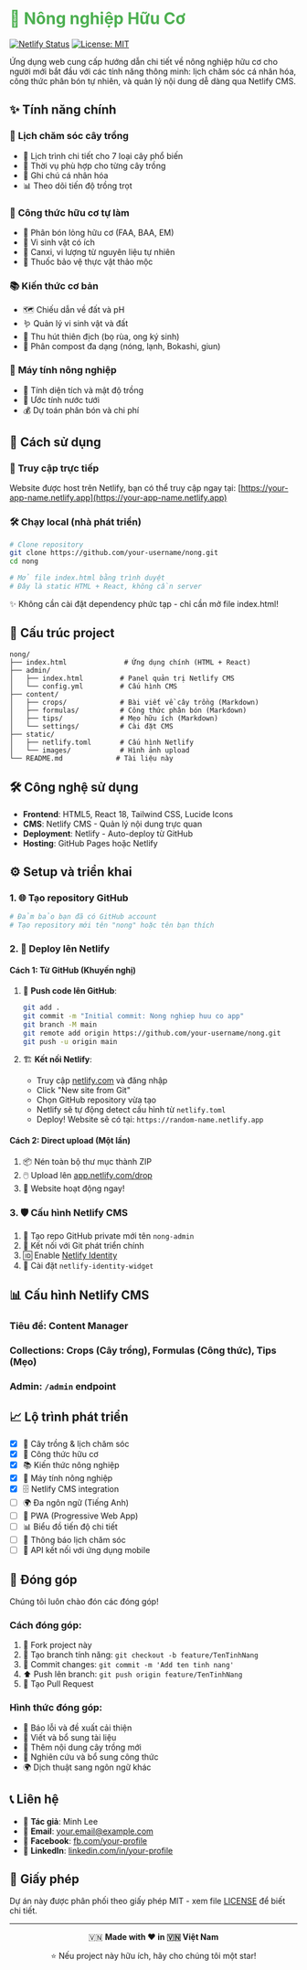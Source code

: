 # <span style="color: #4CAF50;">🌱 Nông nghiệp Hữu Cơ</span>

[![Netlify Status](https://img.shields.io/badge/Netlify-Deployed-00C58E?logo=netlify)](https://your-app.netlify.app)
[![License: MIT](https://img.shields.io/badge/License-MIT-yellow.svg)](https://opensource.org/licenses/MIT)

Ứng dụng web cung cấp hướng dẫn chi tiết về nông nghiệp hữu cơ cho người mới bắt đầu với các tính năng thông minh: lịch chăm sóc cá nhân hóa, công thức phân bón tự nhiên, và quản lý nội dung dễ dàng qua Netlify CMS.

## ✨ Tính năng chính

### 🌿 **Lịch chăm sóc cây trồng**
- 📅 Lịch trình chi tiết cho 7 loại cây phổ biến
- 🎯 Thời vụ phù hợp cho từng cây trồng
- 📝 Ghi chú cá nhân hóa
- 📊 Theo dõi tiến độ trồng trọt

### 🧪 **Công thức hữu cơ tự làm**
- 🌱 Phân bón lỏng hữu cơ (FAA, BAA, EM)
- 🦠 Vi sinh vật có ích
- 🧫 Canxi, vi lượng từ nguyên liệu tự nhiên
- 🌿 Thuốc bảo vệ thực vật thảo mộc

### 📚 **Kiến thức cơ bản**
- 🗺️ Chiếu dẫn về đất và pH
- 🪱 Quản lý vi sinh vật và đất
- 🦟 Thu hút thiên địch (bọ rùa, ong ký sinh)
- 🧫 Phân compost đa dạng (nóng, lạnh, Bokashi, giun)

### 🧮 **Máy tính nông nghiệp**
- 📏 Tính diện tích và mật độ trồng
- 🚰 Ước tính nước tưới
- 💰 Dự toán phân bón và chi phí

## 🚀 Cách sử dụng

### 📲 Truy cập trực tiếp
Website được host trên Netlify, bạn có thể truy cập ngay tại: [https://your-app-name.netlify.app](https://your-app-name.netlify.app)

### 🛠️ Chạy local (nhà phát triển)
```bash
# Clone repository
git clone https://github.com/your-username/nong.git
cd nong

# Mở file index.html bằng trình duyệt
# Đây là static HTML + React, không cần server
```
✨ Không cần cài đặt dependency phức tạp - chỉ cần mở file index.html!

## 📁 Cấu trúc project

```
nong/
├── index.html              # Ứng dụng chính (HTML + React)
├── admin/
│   ├── index.html         # Panel quản trị Netlify CMS
│   └── config.yml         # Cấu hình CMS
├── content/
│   ├── crops/             # Bài viết về cây trồng (Markdown)
│   ├── formulas/          # Công thức phân bón (Markdown)
│   ├── tips/              # Mẹo hữu ích (Markdown)
│   └── settings/          # Cài đặt CMS
├── static/
│   ├── netlify.toml       # Cấu hình Netlify
│   └── images/            # Hình ảnh upload
└── README.md             # Tài liệu này
```

## 🛠️ Công nghệ sử dụng

- **Frontend**: HTML5, React 18, Tailwind CSS, Lucide Icons
- **CMS**: Netlify CMS - Quản lý nội dung trực quan
- **Deployment**: Netlify - Auto-deploy từ GitHub
- **Hosting**: GitHub Pages hoặc Netlify

## ⚙️ Setup và triển khai

### 1. 🌐 Tạo repository GitHub
```bash
# Đảm bảo bạn đã có GitHub account
# Tạo repository mới tên "nong" hoặc tên bạn thích
```

### 2. 🚀 Deploy lên Netlify

#### Cách 1: Từ GitHub (Khuyến nghị)
1. 🌱 **Push code lên GitHub**:
   ```bash
   git add .
   git commit -m "Initial commit: Nong nghiep huu co app"
   git branch -M main
   git remote add origin https://github.com/your-username/nong.git
   git push -u origin main
   ```

2. 🏗️ **Kết nối Netlify**:
   - Truy cập [netlify.com](https://netlify.com) và đăng nhập
   - Click "New site from Git"
   - Chọn GitHub repository vừa tạo
   - Netlify sẽ tự động detect cấu hình từ `netlify.toml`
   - Deploy! Website sẽ có tại: `https://random-name.netlify.app`

#### Cách 2: Direct upload (Một lần)
1. 📦 Nén toàn bộ thư mục thành ZIP
2. 🖱️ Upload lên [app.netlify.com/drop](https://app.netlify.com/drop)
3. 🎉 Website hoạt động ngay!

### 3. 🛡️ Cấu hình Netlify CMS
1. 📝 Tạo repo GitHub private mới tên `nong-admin`
2. 🔗 Kết nối với Git phát triển chính
3. 🆔 Enable [Netlify Identity](https://docs.netlify.com/security/secure-access-to-sites/post-processing/)
4. 👤 Cài đặt `netlify-identity-widget`

## 📊 Cấu hình Netlify CMS

### Tiêu đề: Content Manager
### Collections: Crops (Cây trồng), Formulas (Công thức), Tips (Mẹo)
### Admin: `/admin` endpoint

## 📈 Lộ trình phát triển

- [x] 🌱 Cây trồng & lịch chăm sóc
- [x] 🧪 Công thức hữu cơ
- [x] 📚 Kiến thức nông nghiệp
- [x] 🧮 Máy tính nông nghiệp
- [x] 🗄️ Netlify CMS integration
- [ ] 🌍 Đa ngôn ngữ (Tiếng Anh)
- [ ] 📱 PWA (Progressive Web App)
- [ ] 📊 Biểu đồ tiến độ chi tiết
- [ ] 🔔 Thông báo lịch chăm sóc
- [ ] 🔗 API kết nối với ứng dụng mobile

## 🤝 Đóng góp

Chúng tôi luôn chào đón các đóng góp!

### Cách đóng góp:
1. 🍴 Fork project này
2. 🌿 Tạo branch tính năng: `git checkout -b feature/TenTinhNang`
3. 📝 Commit changes: `git commit -m 'Add ten tinh nang'`
4. ⬆️ Push lên branch: `git push origin feature/TenTinhNang`
5. 🔄 Tạo Pull Request

### Hình thức đóng góp:
- 🐛 Báo lỗi và đề xuất cải thiện
- 📖 Viết và bổ sung tài liệu
- 🌿 Thêm nội dung cây trồng mới
- 🔬 Nghiên cứu và bổ sung công thức
- 🌍 Dịch thuật sang ngôn ngữ khác

## 📞 Liên hệ

- 👤 **Tác giả**: Minh Lee
- 📧 **Email**: your.email@example.com
- 📱 **Facebook**: [fb.com/your-profile](https://facebook.com/your-profile)
- 💼 **LinkedIn**: [linkedin.com/in/your-profile](https://linkedin.com/in/your-profile)

## 📜 Giấy phép

Dự án này được phân phối theo giấy phép MIT - xem file [LICENSE](LICENSE) để biết chi tiết.

---

<div align="center">

🇻🇳 **Made with ❤️ in 🇻🇳 Việt Nam**

⭐ Nếu project này hữu ích, hãy cho chúng tôi một star!

</div>
